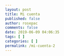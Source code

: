 ```yaml
---
layout: post
title: Mi cuenta
published: false
author: rosepac
comments: false
date: 2019-06-09 04:06:35
tags: [ ]
categories: [ ]
permalink: /mi-cuenta-2
---
```


